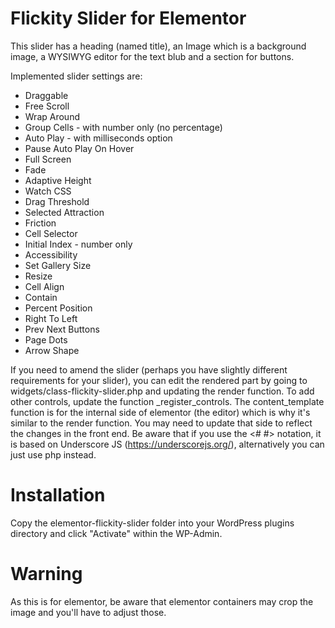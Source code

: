 Flickity Slider for Elementor
=============================

This slider has a heading (named title), an Image which is a background image, a WYSIWYG editor for the text blub and a section for buttons.

Implemented slider settings are:
- Draggable
- Free Scroll
- Wrap Around
- Group Cells - with number only (no percentage)
- Auto Play - with milliseconds option
- Pause Auto Play On Hover
- Full Screen
- Fade
- Adaptive Height
- Watch CSS
- Drag Threshold
- Selected Attraction
- Friction
- Cell Selector
- Initial Index - number only
- Accessibility
- Set Gallery Size
- Resize
- Cell Align
- Contain
- Percent Position
- Right To Left
- Prev Next Buttons
- Page Dots
- Arrow Shape

If you need to amend the slider (perhaps you have slightly different requirements for your slider), you can edit the rendered part by going to widgets/class-flickity-slider.php and 
updating the render function. To add other controls, update the function _register_controls. The content_template function is for the internal side of elementor (the editor) which is why it's similar to the render function. You may need to update that side to reflect the changes in the front end. Be aware that if you use the <# #> notation, it is based on Underscore JS (https://underscorejs.org/), alternatively you can just use php instead.

# Installation
Copy the elementor-flickity-slider folder into your WordPress plugins directory and click "Activate" within the WP-Admin.

# Warning
As this is for elementor, be aware that elementor containers may crop the image and you'll have to adjust those.
